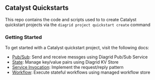 ## Catalyst Quickstarts

This repo contains the code and scripts used to to create Catalyst quickstart projects via the  `diagrid project quickstart create` command

### Getting Started

To get started with a Catalyst quickstart project, visit the following docs:

- [Pub/Sub](https://diagrid.ws/pubsub-qs): Send and receive messges using Diagrid Pub/Sub Service
- [State](https://diagrid.ws/state-qs): Manage key/value pairs using Diagrid KV Store
- [Service Invocation](https://diagrid.ws/invocation-qs): Implement the request/reply pattern
- [Workflow](https://diagrid.ws/workflow-qs): Execute stateful workflows using managed workflow store
